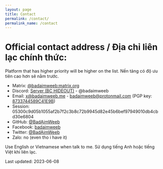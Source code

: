 ```yaml
---
layout: page
title: Contact
permalink: /contact/
permalink_name: /contact
---
```


# Official contact address / Địa chỉ liên lạc chính thức:

Platform that has higher priority will be higher on the list.
Nền tảng có độ ưu tiên cao hơn sẽ nằm trước.

- Matrix:   [@badaimweeb:matrix.org](https://matrix.to/#/@badaimweeb:matrix.org)
- Discord:  [Server (BC HIDEOUT)](https://discord.gg/uF9gxYveek) - @badaimweeb
- Email:    [x@badaimweeb.me](mailto:x@badaimweeb.me) - [badaimweeb@protonmail.com](mailto:badaimweeb@protonmail.com) (PGP key: [8733744589C41E9B](https://keys.openpgp.org/vks/v1/by-fingerprint/3562D1F1CA801D9A12A2188D8733744589C41E9B))
- Session:  05300c9d05b1055af2b7f2c3b8c72b9945d82e45b6bef97949010db4cbd30e6804
- GitHub:   [@BadAimWeeb](https://github.com/BadAimWeeb)
- Facebook: [badaimweeb](https://www.facebook.com/badaimweeb)
- Twitter:  [@BadAimWeeb](https://twitter.com/BadAimWeeb)
- Zalo:     no (even tho i have it)

Use English or Vietnamese when talk to me.
Sử dụng tiếng Anh hoặc tiếng Việt khi liên lạc.

Last updated: 2023-06-08
